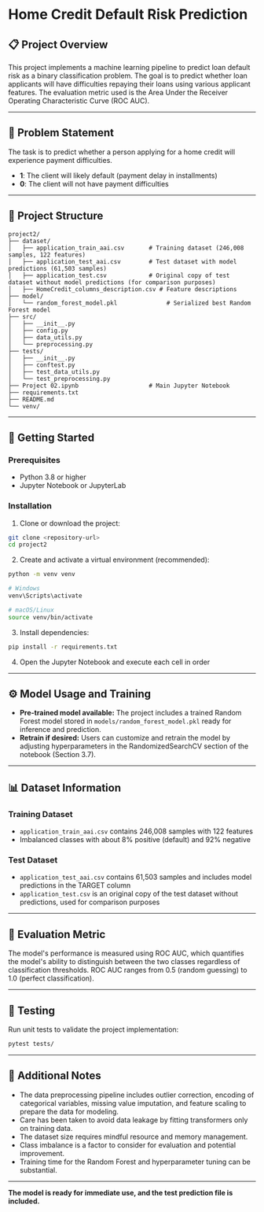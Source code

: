 # Home Credit Default Risk Prediction

## 📋 Project Overview

This project implements a machine learning pipeline to predict loan default risk as a binary classification problem. The goal is to predict whether loan applicants will have difficulties repaying their loans using various applicant features. The evaluation metric used is the Area Under the Receiver Operating Characteristic Curve (ROC AUC).

---

## 🎯 Problem Statement

The task is to predict whether a person applying for a home credit will experience payment difficulties.

- **1**: The client will likely default (payment delay in installments)
- **0**: The client will not have payment difficulties

---

## 📁 Project Structure

```
project2/
├── dataset/
│   ├── application_train_aai.csv       # Training dataset (246,008 samples, 122 features)
│   ├── application_test_aai.csv        # Test dataset with model predictions (61,503 samples)
│   ├── application_test.csv            # Original copy of test dataset without model predictions (for comparison purposes)
│   ├── HomeCredit_columns_description.csv # Feature descriptions
├── model/
│   └── random_forest_model.pkl              # Serialized best Random Forest model
├── src/
│   ├── __init__.py
│   ├── config.py
│   ├── data_utils.py
│   └── preprocessing.py
├── tests/
│   ├── __init__.py
│   ├── conftest.py
│   ├── test_data_utils.py
│   └── test_preprocessing.py
├── Project 02.ipynb                    # Main Jupyter Notebook
├── requirements.txt
├── README.md
└── venv/
```

---

## 🚀 Getting Started

### Prerequisites

- Python 3.8 or higher
- Jupyter Notebook or JupyterLab

### Installation

1. Clone or download the project:

```bash
git clone <repository-url>
cd project2
```

2. Create and activate a virtual environment (recommended):

```bash
python -m venv venv

# Windows
venv\Scripts\activate

# macOS/Linux
source venv/bin/activate
```

3. Install dependencies:

```bash
pip install -r requirements.txt
```

4. Open the Jupyter Notebook and execute each cell in order


---

## ⚙️ Model Usage and Training

- **Pre-trained model available:** The project includes a trained Random Forest model stored in `models/random_forest_model.pkl` ready for inference and prediction.
- **Retrain if desired:** Users can customize and retrain the model by adjusting hyperparameters in the RandomizedSearchCV section of the notebook (Section 3.7).

---

## 📊 Dataset Information

### Training Dataset
- `application_train_aai.csv` contains 246,008 samples with 122 features
- Imbalanced classes with about 8% positive (default) and 92% negative

### Test Dataset
- `application_test_aai.csv` contains 61,503 samples and includes model predictions in the TARGET column
- `application_test.csv` is an original copy of the test dataset without predictions, used for comparison purposes

---

## 🎯 Evaluation Metric

The model's performance is measured using ROC AUC, which quantifies the model's ability to distinguish between the two classes regardless of classification thresholds. ROC AUC ranges from 0.5 (random guessing) to 1.0 (perfect classification).

---

## 🧪 Testing

Run unit tests to validate the project implementation:

```bash
pytest tests/
```

---

## 📝 Additional Notes

- The data preprocessing pipeline includes outlier correction, encoding of categorical variables, missing value imputation, and feature scaling to prepare the data for modeling.
- Care has been taken to avoid data leakage by fitting transformers only on training data.
- The dataset size requires mindful resource and memory management.
- Class imbalance is a factor to consider for evaluation and potential improvement.
- Training time for the Random Forest and hyperparameter tuning can be substantial.

---

**The model is ready for immediate use, and the test prediction file is included.**